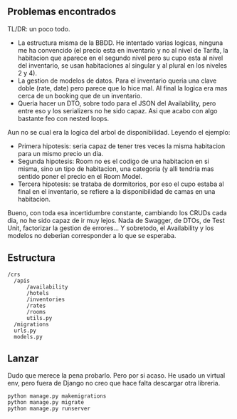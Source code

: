 ## Problemas encontrados
TL/DR: un poco todo.
* La estructura misma de la BBDD. He intentado varias logicas, ninguna me ha convencido (el precio esta en inventario y no al nivel de Tarifa, la habitacion que aparece en el segundo nivel pero su cupo esta al nivel del inventario, se usan habitaciones al singular y al plural en los niveles 2 y 4).
* La gestion de modelos de datos. Para el inventario queria una clave doble (rate, date) pero parece que lo hice mal. Al final la logica era mas cerca de un booking que de un inventario.
* Queria hacer un DTO, sobre todo para el JSON del Availability, pero entre eso y los serializers no he sido capaz. Asi que acabo con algo bastante feo con nested loops.

Aun no se cual era la logica del arbol de disponibilidad. Leyendo el ejemplo:
- Primera hipotesis: seria capaz de tener tres veces la misma habitacion para un mismo precio un dia.
- Segunda hipotesis: Room no es el codigo de una habitacion en si misma, sino un tipo de habitacion, una categoria (y alli tendria mas sentido poner el precio en el Room Model.
- Tercera hipotesis: se trataba de dormitorios, por eso el cupo estaba al final en el inventario, se refiere a la disponibilidad de camas en una habitacion.

Bueno, con toda esa incertidumbre constante, cambiando los CRUDs cada dia, no he sido capaz de ir muy lejos. Nada de Swagger, de DTOs, de Test Unit, factorizar la gestion de errores... Y sobretodo, el Availability y los modelos no deberian corresponder a lo que se esperaba.

## Estructura
```
/crs
  /apis
      /availability
      /hotels
      /inventories
      /rates
      /rooms
      utils.py
  /migrations
  urls.py
  models.py
```
## Lanzar
Dudo que merece la pena probarlo.
Pero por si acaso. He usado un virtual env, pero fuera de Django no creo que hace falta descargar otra libreria.
```
python manage.py makemigrations
python manage.py migrate
python manage.py runserver
```

